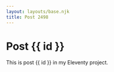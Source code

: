 ```yaml
---
layout: layouts/base.njk
title: Post 2498
---
```


# Post {{ id }}

This is post {{ id }} in my Eleventy project.
